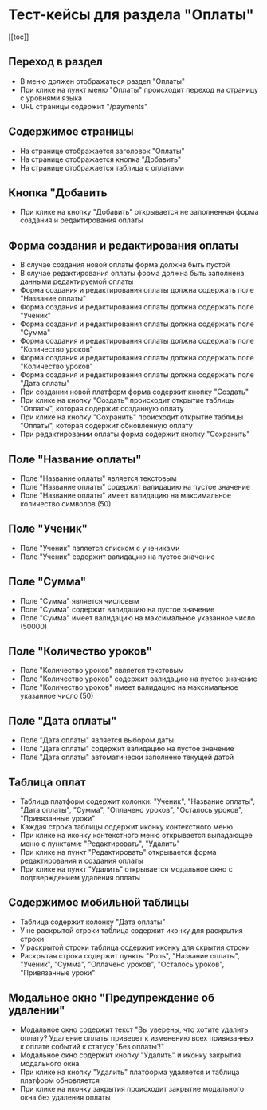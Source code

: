 # Тест-кейсы для раздела "Оплаты"

[[toc]]

## Переход в раздел

- В меню должен отображаться раздел "Оплаты"
- При клике на пункт меню "Оплаты" происходит переход на страницу с уровнями языка
- URL страницы содержит "/payments"

## Содержимое страницы

- На странице отображается заголовок "Оплаты"
- На страницe отображается кнопка "Добавить"
- На странице отображается таблица с оплатами

## Кнопка "Добавить

- При клике на кнопку "Добавить" открывается не заполненная форма создания и редактирования оплаты

## Форма создания и редактирования оплаты

- В случае создания новой оплаты форма должна быть пустой
- В случае редактирования оплаты форма должна быть заполнена данными редактируемой оплаты
- Форма создания и редактирования оплаты должна содержать поле "Название оплаты"
- Форма создания и редактирования оплаты должна содержать поле "Ученик"
- Форма создания и редактирования оплаты должна содержать поле "Сумма"
- Форма создания и редактирования оплаты должна содержать поле "Количество уроков"
- Форма создания и редактирования оплаты должна содержать поле "Количество уроков"
- Форма создания и редактирования оплаты должна содержать поле "Дата оплаты"
- При создании новой платформ форма содержит кнопку "Создать"
- При клике на кнопку "Создать" происходит открытие таблицы "Оплаты", которая содержит созданную оплату
- При клике на кнопку "Сохранить" происходит открытие таблицы "Оплаты", которая содержит обновленную оплату
- При редактировании оплаты форма содержит кнопку "Сохранить"

## Поле "Название оплаты"

- Поле "Название оплаты" является текстовым
- Поле "Название оплаты" содержит валидацию на пустое значение
- Поле "Название оплаты" имеет валидацию на максимальное количество символов (50)

## Поле "Ученик"

- Поле "Ученик" является списком с учениками
- Поле "Ученик" содержит валидацию на пустое значение

## Поле "Сумма"

- Поле "Сумма" является числовым
- Поле "Сумма" содержит валидацию на пустое значение
- Поле "Сумма" имеет валидацию на максимальное указанное число (50000)

## Поле "Количество уроков"

- Поле "Количество уроков" является текстовым
- Поле "Количество уроков" содержит валидацию на пустое значение
- Поле "Количество уроков" имеет валидацию на максимальное указанное число (50)

## Поле "Дата оплаты"

- Поле "Дата оплаты" является выбором даты
- Поле "Дата оплаты" содержит валидацию на пустое значение
- Поле "Дата оплаты" автоматически заполнено текущей датой

## Таблица оплат

- Таблица платформ содержит колонки: "Ученик", "Название оплаты", "Дата оплаты", "Сумма", "Оплачено уроков", "Осталось уроков", "Привязанные уроки"
- Каждая строка таблицы содержит иконку контекстного меню
- При клике на иконку контекстного меню открывается выпадающее меню с пунктами: "Редактировать", "Удалить"
- При клике на пункт "Редактировать" открывается форма редактирования и создания оплаты
- При клике на пункт "Удалить" открывается модальное окно с подтверждением удаления оплаты

## Содержимое мобильной таблицы

- Таблица содержит колонку "Дата оплаты"
- У не раскрытой строки таблица содержит иконку для раскрытия строки
- У раскрытой строки таблица содержит иконку для скрытия строки
- Раскрытая строка содержит пункты "Роль", "Название оплаты", "Ученик", "Сумма", "Оплачено уроков", "Осталось уроков", "Привязанные уроки"

## Модальное окно "Предупреждение об удалении"

- Модальное окно содержит текст "Вы уверены, что хотите удалить оплату? Удаление оплаты приведет к изменению всех привязанных к оплате событий к статусу 'Без оплаты'!"
- Модальное окно содержит кнопку "Удалить" и иконку закрытия модального окна
- При клике на кнопку "Удалить" платформа удаляется и таблица платформ обновляется
- При клике на иконку закрытия происходит закрытие модального окна без удаления оплаты
